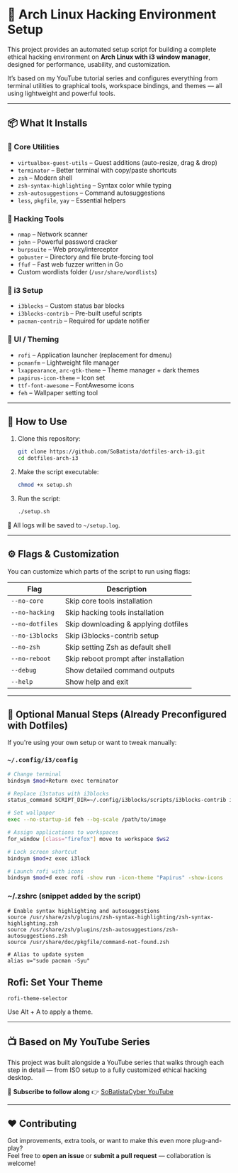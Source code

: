 # 🐧 Arch Linux Hacking Environment Setup

This project provides an automated setup script for building a complete ethical hacking environment on **Arch Linux with i3 window manager**, designed for performance, usability, and customization.

It’s based on my YouTube tutorial series and configures everything from terminal utilities to graphical tools, workspace bindings, and themes — all using lightweight and powerful tools.

---

## 📦 What It Installs

### 🧰 Core Utilities
- `virtualbox-guest-utils` – Guest additions (auto-resize, drag & drop)
- `terminator` – Better terminal with copy/paste shortcuts
- `zsh` – Modern shell
- `zsh-syntax-highlighting` – Syntax color while typing
- `zsh-autosuggestions` – Command autosuggestions
- `less`, `pkgfile`, `yay` – Essential helpers

### 🎯 Hacking Tools
- `nmap` – Network scanner
- `john` – Powerful password cracker
- `burpsuite` – Web proxy/interceptor
- `gobuster` – Directory and file brute-forcing tool
- `ffuf` – Fast web fuzzer written in Go
- Custom wordlists folder (`/usr/share/wordlists`)

### 🧱 i3 Setup
- `i3blocks` – Custom status bar blocks
- `i3blocks-contrib` – Pre-built useful scripts
- `pacman-contrib` – Required for update notifier

### 🎨 UI / Theming
- `rofi` – Application launcher (replacement for dmenu)
- `pcmanfm` – Lightweight file manager
- `lxappearance`, `arc-gtk-theme` – Theme manager + dark themes
- `papirus-icon-theme` – Icon set
- `ttf-font-awesome` – FontAwesome icons
- `feh` – Wallpaper setting tool

---

## 🚀 How to Use

1. Clone this repository:

    ```bash
    git clone https://github.com/SoBatista/dotfiles-arch-i3.git
    cd dotfiles-arch-i3
    ```

2. Make the script executable:

    ```bash
    chmod +x setup.sh
    ```

3. Run the script:

    ```bash
    ./setup.sh
    ```

📂 All logs will be saved to `~/setup.log`.

---

## ⚙️ Flags & Customization

You can customize which parts of the script to run using flags:

| Flag            | Description                            |
|-----------------|----------------------------------------|
| `--no-core`     | Skip core tools installation           |
| `--no-hacking`  | Skip hacking tools installation        |
| `--no-dotfiles` | Skip downloading & applying dotfiles   |
| `--no-i3blocks` | Skip i3blocks-contrib setup            |
| `--no-zsh`      | Skip setting Zsh as default shell      |
| `--no-reboot`   | Skip reboot prompt after installation  |
| `--debug`       | Show detailed command outputs          |
| `--help`        | Show help and exit                     |

---

## 🔧 Optional Manual Steps (Already Preconfigured with Dotfiles)

If you're using your own setup or want to tweak manually:

### `~/.config/i3/config`

```bash
# Change terminal
bindsym $mod+Return exec terminator

# Replace i3status with i3blocks
status_command SCRIPT_DIR=~/.config/i3blocks/scripts/i3blocks-contrib i3blocks

# Set wallpaper
exec --no-startup-id feh --bg-scale /path/to/image

# Assign applications to workspaces
for_window [class="firefox"] move to workspace $ws2

# Lock screen shortcut
bindsym $mod+z exec i3lock

# Launch rofi with icons
bindsym $mod+d exec rofi -show run -icon-theme "Papirus" -show-icons
```

### ~/.zshrc (snippet added by the script)

    # Enable syntax highlighting and autosuggestions
    source /usr/share/zsh/plugins/zsh-syntax-highlighting/zsh-syntax-highlighting.zsh
    source /usr/share/zsh/plugins/zsh-autosuggestions/zsh-autosuggestions.zsh
    source /usr/share/doc/pkgfile/command-not-found.zsh

    # Alias to update system
    alias u="sudo pacman -Syu"

## Rofi: Set Your Theme

    rofi-theme-selector

Use Alt + A to apply a theme.

---

## 📺 Based on My YouTube Series

This project was built alongside a YouTube series that walks through each step in detail — from ISO setup to a fully customized ethical hacking desktop.

🎥 **Subscribe to follow along** 👉 [SoBatistaCyber YouTube](https://www.youtube.com/@SoBatistaCyber)

---

## ❤️ Contributing

Got improvements, extra tools, or want to make this even more plug-and-play?  
Feel free to **open an issue** or **submit a pull request** — collaboration is welcome!
